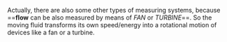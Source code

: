Actually, there are also some other types of measuring systems, because ==**flow** can be also measured by means of *FAN* or *TURBINE*==.
So the moving fluid transforms its own speed/energy into a rotational motion of devices like a fan or a turbine.